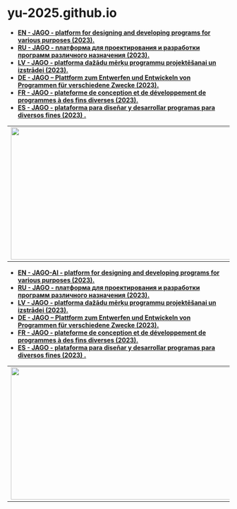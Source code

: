 # yu-2025.github.io

<strong>
  
- <a href="https://yu-2025.github.io/inf/info_EN.html" target="_blank">EN - JAGO - platform for designing and developing programs for various purposes (2023).</a>
- <a href="https://yu-2025.github.io/inf/info_RU.html" target="_blank">RU - JAGO - платформа для проектирования и разработки программ различного назначения (2023).</a>
- <a href="https://yu-2025.github.io/inf/info_LV.html" target="_blank">LV - JAGO - platforma dažādu mērķu programmu projektēšanai un izstrādei (2023).</a>
- <a href="https://yu-2025.github.io/inf/info_DE.html" target="_blank">DE - JAGO – Plattform zum Entwerfen und Entwickeln von Programmen für verschiedene Zwecke (2023).</a>
- <a href="https://yu-2025.github.io/inf/info_FR.html" target="_blank">FR - JAGO - plateforme de conception et de développement de programmes à des fins diverses (2023).</a>
- <a href="https://yu-2025.github.io/inf/info_ES.html" target="_blank">ES - JAGO - plataforma para diseñar y desarrollar programas para diversos fines (2023)
.</a>

</strong>

<html>
  <body>
  
  <head>
 </head>
  
<table border="0">
  <tr>
    <td>
      <a href="https://yu-2025.github.io/yu-jago" target="_blank"><img src="https://yu-2025.github.io/yu-jago/screen/JAGO_START_normal.jpg" width="500" height="300"></a>
    </td>
  </tr>
</table>

<strong>
  
- <a href="https://yu-2025.github.io/inf/info_EN.html" target="_blank">EN - JAGO-AI - platform for designing and developing programs for various purposes (2023).</a>
- <a href="https://yu-2025.github.io/inf/info_RU.html" target="_blank">RU - JAGO - платформа для проектирования и разработки программ различного назначения (2023).</a>
- <a href="https://yu-2025.github.io/inf/info_LV.html" target="_blank">LV - JAGO - platforma dažādu mērķu programmu projektēšanai un izstrādei (2023).</a>
- <a href="https://yu-2025.github.io/inf/info_DE.html" target="_blank">DE - JAGO – Plattform zum Entwerfen und Entwickeln von Programmen für verschiedene Zwecke (2023).</a>
- <a href="https://yu-2025.github.io/inf/info_FR.html" target="_blank">FR - JAGO - plateforme de conception et de développement de programmes à des fins diverses (2023).</a>
- <a href="https://yu-2025.github.io/inf/info_ES.html" target="_blank">ES - JAGO - plataforma para diseñar y desarrollar programas para diversos fines (2023)
.</a>

</strong>

<table border="0">
  <tr>
    <td>
      <a href="https://yu-2025.github.io/yu-jago-ai" target="_blank"><img src="https://yu-2025.github.io/yu-jago-ai/screen/JAGO-AI_START_normal.jpg" width="500" height="300"></a>
    </td>
  </tr>
</table>

  </body>
</html>
